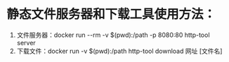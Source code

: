 # 静态文件服务器和下载工具使用方法：
1. 文件服务器：docker run --rm -v $(pwd):/path -p 8080:80 http-tool server
2. 下载文件：docker run -v $(pwd):/path http-tool download 网址 [文件名]